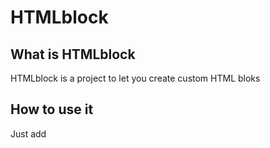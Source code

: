 # HTMLblock
## What is HTMLblock
HTMLblock is a project to let you create custom HTML bloks
## How to use it
Just add <script src="https://htmlblock.vercel.app/block.js"></scripd startt> in your document, and start creating
## Template
new HTMLblock(tagName, function).onload()
## Example
new HTMLblock("alert","alert").onload()
This example makes that if you put <alert>Hello</alert> in you document, the element will not show, but it will send an alert.
the ".onload()" makes that the document runs all the <alert></alert> boxes that it can find.

